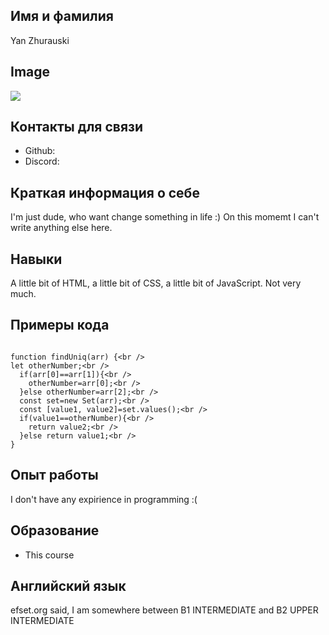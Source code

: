 ## Имя и фамилия

Yan Zhurauski

## Image

![](c:/Users/ok/Desktop/photo_2019-06-05_19-10-11.jpg)

## Контакты для связи

- Github:
- Discord:

## Краткая информация о себе

I'm just dude, who want change something in life :) On this momemt I can't write anything else here.

## Навыки

A little bit of HTML, a little bit of CSS, a little bit of JavaScript. Not very much.

## Примеры кода

```

function findUniq(arr) {<br />
let otherNumber;<br />
  if(arr[0]==arr[1]){<br />
    otherNumber=arr[0];<br />
  }else otherNumber=arr[2];<br />
  const set=new Set(arr);<br />
  const [value1, value2]=set.values();<br />
  if(value1==otherNumber){<br />
    return value2;<br />
  }else return value1;<br />
}

```

## Опыт работы

I don't have any expirience in programming :(

## Образование

- This course

## Английский язык

efset.org said, I am somewhere between B1 INTERMEDIATE and B2 UPPER INTERMEDIATE
